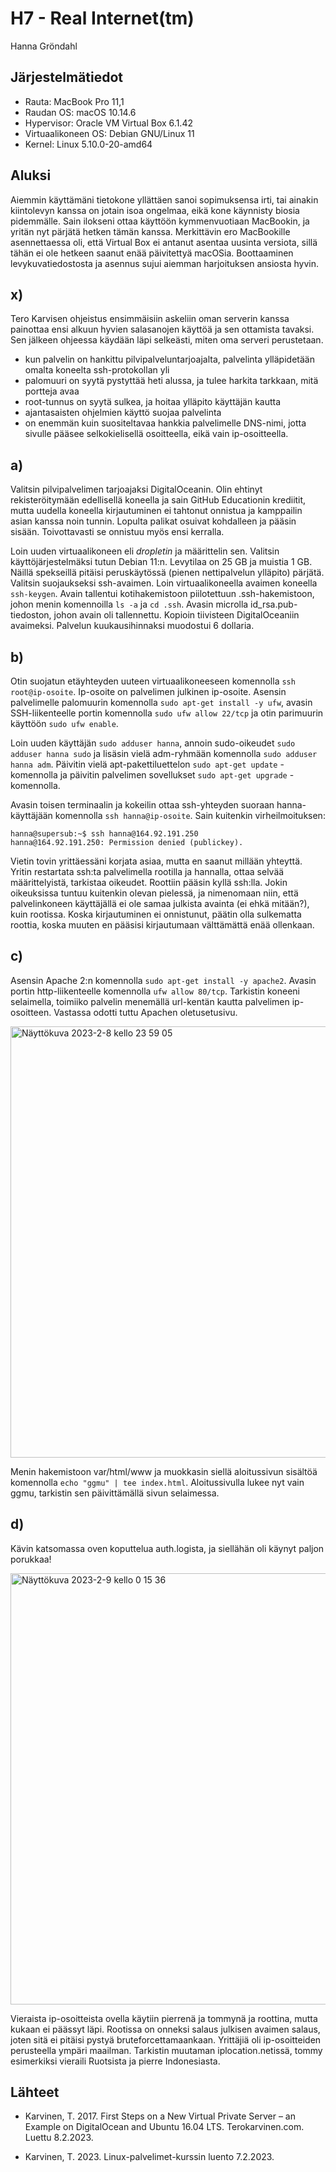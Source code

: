 # H7 - Real Internet(tm)

Hanna Gröndahl

## Järjestelmätiedot

- Rauta: MacBook Pro 11,1
- Raudan OS: macOS 10.14.6
- Hypervisor: Oracle VM Virtual Box 6.1.42
- Virtuaalikoneen OS: Debian GNU/Linux 11
- Kernel: Linux 5.10.0-20-amd64

## Aluksi

Aiemmin käyttämäni tietokone yllättäen sanoi sopimuksensa irti, tai ainakin kiintolevyn kanssa on jotain isoa ongelmaa, eikä kone käynnisty biosia pidemmälle. Sain ilokseni ottaa käyttöön kymmenvuotiaan MacBookin, ja yritän nyt pärjätä hetken tämän kanssa. Merkittävin ero MacBookille asennettaessa oli, että Virtual Box ei antanut asentaa uusinta versiota, sillä tähän ei ole hetkeen saanut enää päivitettyä macOSia. Boottaaminen levykuvatiedostosta ja asennus sujui aiemman harjoituksen ansiosta hyvin. 

## x)

Tero Karvisen ohjeistus ensimmäisiin askeliin oman serverin kanssa painottaa ensi alkuun hyvien salasanojen käyttöä ja sen ottamista tavaksi. Sen jälkeen ohjeessa käydään läpi selkeästi, miten oma serveri perustetaan.

- kun palvelin on hankittu pilvipalveluntarjoajalta, palvelinta ylläpidetään omalta koneelta ssh-protokollan yli
- palomuuri on syytä pystyttää heti alussa, ja tulee harkita tarkkaan, mitä portteja avaa
- root-tunnus on syytä sulkea, ja hoitaa ylläpito käyttäjän kautta
- ajantasaisten ohjelmien käyttö suojaa palvelinta
- on enemmän kuin suositeltavaa hankkia palvelimelle DNS-nimi, jotta sivulle pääsee selkokielisellä osoitteella, eikä vain ip-osoitteella.

## a)

Valitsin pilvipalvelimen tarjoajaksi DigitalOceanin. Olin ehtinyt rekisteröitymään edellisellä koneella ja sain GitHub Educationin krediitit, mutta uudella koneella kirjautuminen ei tahtonut onnistua ja kamppailin asian kanssa noin tunnin. Lopulta palikat osuivat kohdalleen ja pääsin sisään. Toivottavasti se onnistuu myös ensi kerralla.

Loin uuden virtuaalikoneen eli *dropletin* ja määrittelin sen. Valitsin käyttöjärjestelmäksi tutun Debian 11:n. Levytilaa on 25 GB ja muistia 1 GB. Näillä spekseillä pitäisi peruskäytössä (pienen nettipalvelun ylläpito) pärjätä. Valitsin suojaukseksi ssh-avaimen. Loin virtuaalikoneella avaimen koneella `ssh-keygen`. Avain tallentui kotihakemistoon piilotettuun .ssh-hakemistoon, johon menin komennoilla `ls -a`  ja `cd .ssh`. Avasin microlla id_rsa.pub-tiedoston, johon avain oli tallennettu. Kopioin tiivisteen DigitalOceaniin avaimeksi. Palvelun kuukausihinnaksi muodostui 6 dollaria.

## b)

Otin suojatun etäyhteyden uuteen virtuaalikoneeseen komennolla `ssh root@ip-osoite`. Ip-osoite on palvelimen julkinen ip-osoite. Asensin palvelimelle palomuurin komennolla `sudo apt-get install -y ufw`, avasin SSH-liikenteelle portin komennolla `sudo ufw allow 22/tcp` ja otin parimuurin käyttöön `sudo ufw enable`.

Loin uuden käyttäjän `sudo adduser hanna`, annoin sudo-oikeudet `sudo adduser hanna sudo` ja lisäsin vielä adm-ryhmään komennolla `sudo adduser hanna adm`. Päivitin vielä apt-pakettiluettelon `sudo apt-get update` -komennolla ja päivitin palvelimen sovellukset `sudo apt-get upgrade` -komennolla.

Avasin toisen terminaalin ja kokeilin ottaa ssh-yhteyden suoraan hanna-käyttäjään komennolla `ssh hanna@ip-osoite`. Sain kuitenkin virheilmoituksen:

    hanna@supersub:~$ ssh hanna@164.92.191.250
    hanna@164.92.191.250: Permission denied (publickey).

Vietin tovin yrittäessäni korjata asiaa, mutta en saanut millään yhteyttä. Yritin restartata ssh:ta palvelimella rootilla ja hannalla, ottaa selvää määrittelyistä, tarkistaa oikeudet. Roottiin pääsin kyllä ssh:lla. Jokin oikeuksissa tuntuu kuitenkin olevan pielessä, ja nimenomaan niin, että palvelinkoneen käyttäjällä ei ole samaa julkista avainta (ei ehkä mitään?), kuin rootissa. Koska kirjautuminen ei onnistunut, päätin olla sulkematta roottia, koska muuten en pääsisi kirjautumaan välttämättä enää ollenkaan.

## c)

Asensin Apache 2:n komennolla `sudo apt-get install -y apache2`. Avasin portin http-liikenteelle komennolla `ufw allow 80/tcp`. Tarkistin koneeni selaimella, toimiiko palvelin menemällä url-kentän kautta palvelimen ip-osoitteen. Vastassa odotti tuttu Apachen oletusetusivu.

<img width="690" alt="Näyttökuva 2023-2-8 kello 23 59 05" src="https://user-images.githubusercontent.com/122886984/217668152-a26ecce7-0305-46a7-9497-2f46a4041bea.png">

Menin hakemistoon var/html/www ja muokkasin siellä aloitussivun sisältöä komennolla `echo "ggmu" | tee index.html`. Aloitussivulla lukee nyt vain ggmu, tarkistin sen päivittämällä sivun selaimessa.

## d)

Kävin katsomassa oven koputtelua auth.logista, ja siellähän oli käynyt paljon porukkaa! 

<img width="690" alt="Näyttökuva 2023-2-9 kello 0 15 36" src="https://user-images.githubusercontent.com/122886984/217668216-75c2764d-7a43-499b-8d68-7cec9b82856d.png">

Vieraista ip-osoitteista ovella käytiin pierrenä ja tommynä ja roottina, mutta kukaan ei päässyt läpi. Rootissa on onneksi salaus julkisen avaimen salaus, joten sitä ei pitäisi pystyä bruteforcettamaankaan. Yrittäjiä oli ip-osoitteiden perusteella ympäri maailman. Tarkistin muutaman iplocation.netissä, tommy esimerkiksi vieraili Ruotsista ja pierre Indonesiasta. 

## Lähteet

- Karvinen, T. 2017. First Steps on a New Virtual Private Server – an Example on DigitalOcean and Ubuntu 16.04 LTS. Terokarvinen.com. Luettu 8.2.2023.

- Karvinen, T. 2023. Linux-palvelimet-kurssin luento 7.2.2023.
